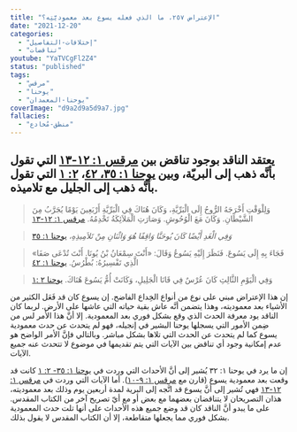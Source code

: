 ```yaml
---
title: "الإعتراض ٢٥٧، ما الذي فعله يسوع بعد معموديَّتِه؟"
date: "2021-12-20"
categories:
  - "إختلافات-التفاصيل"
  - "تناقضات"
youtube: "YaTVCgFl2Z4"
status: "published"
tags:
  - "مرقس"
  - "يوحنا"
  - "يوحنا-المعمدان"
coverImage: "d9a2d9a5d9a7.jpg"
fallacies:
  - "منطق-مُخادع"
---
```


## **يعتقد الناقد بوجود تناقض بين [مرقس ١: ١٢-١٣](https://www.bible.com//bible/101/MRK.1.12-13) التي تقول بأنَّه ذهب إلى البريّة، وبين [يوحنا ١: ٣٥، ٤٢](https://www.bible.com//bible/101/JHN.1.35-42)، [٢: ١](https://www.bible.com//bible/101/JHN.2.1) التي تقول بأنَّه ذهب إلى الجليل مع تلاميذه.**

> وَلِلْوَقْتِ أَخْرَجَهُ الرُّوحُ إِلَى الْبَرِّيَّةِ، وَكَانَ هُنَاكَ فِي الْبَرِّيَّةِ أَرْبَعِينَ يَوْمًا يُجَرَّبُ مِنَ الشَّيْطَانِ. وَكَانَ مَعَ الْوُحُوشِ. وَصَارَتِ الْمَلاَئِكَةُ تَخْدِمُهُ. [مرقس ١: ١٢-١٣](https://www.bible.com//bible/101/MRK.1.12-13)

> _وَفِي الْغَدِ أَيْضًا كَانَ يُوحَنَّا وَاقِفًا هُوَ وَاثْنَانِ مِنْ تَلاَمِيذِهِ،_ [يوحنا ١: ٣٥](https://www.bible.com//bible/101/JHN.1.35)

> فَجَاءَ بِهِ إِلَى يَسُوعَ. فَنَظَرَ إِلَيْهِ يَسُوعُ وَقَالَ: «أَنْتَ سِمْعَانُ بْنُ يُونَا. أَنْتَ تُدْعَى صَفَا» الَّذِي تَفْسِيرُهُ: بُطْرُسُ. [يوحنا ١: ٤٢](https://www.bible.com//bible/101/JHN.1.42)

> وَفِي الْيَوْمِ الثَّالِثِ كَانَ عُرْسٌ فِي قَانَا الْجَلِيلِ، وَكَانَتْ أُمُّ يَسُوعَ هُنَاكَ. [يوحنا ٢ :١](https://www.bible.com//bible/101/JHN.2.1)

إن هذا الإعتراض مبني على نوع من أنواع الخِداع الفاضح. إن يسوع كان قد فَعَل الكثير من الأشياء بعد معموديته، وهذا يتضمن أنَّه عاش بقية حياته التي عاشها على الأرض. لربما كان الناقد يود معرفة الحدث الذي وقع بشكل فوري بعد المعمودية. إلا أنَّ هذا الأمر لس من ضِمن الأمور التي يسجلها يوحنا البشير في إنجيله، فهو لم يتحدث عن حدث معمودية يسوع كما لم يتحدث عن الحدث التي تلاها بشكل مباشر. وبالتالي فإنَّ الأمر الواضح هو عدم إمكانية وجود أي تناقض بين الآيات التي يتم تقديمها في موضوع لا تتحدث عنه جميع الآيات.

إن ما يرد في يوحنا ١: ٣٢ يُشير إلى أنَّ الأحداث التي وردت في [يوحنا ١: ٣٥- ٢: ١](https://www.bible.com//bible/101/JHN.1.35-51) كانت قد وقعت بعد معمودية يسوع (قارن مع [مرقس ١: ٩-١٠](https://www.bible.com//bible/101/MRK.1.9-10)). أما الآيات التي وردت في [مرقس ١: ١٢-١٣](https://www.bible.com//bible/101/MRK.1.12-13) فهي تُشير إلى أنَّ يسوع قد اتَّجه إلى البرية لمدة أربعين يوم وذلك بعد معموديته، هذان التصريحان لا يتناقضان بعضهما مع بعض أو مع أيّ تصريح آخر من الكتاب المقدس. على ما يبدو أنَّ الناقد كان قد وضع جميع هذه الأحداث على أنها تلت حدث المعمودية بشكل فوري مما يجعلها متقاطعة، إلا أن الكتاب المقدس لا يقول بذلك.
